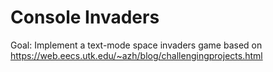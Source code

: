 # Console Invaders

Goal: Implement a text-mode space invaders game based on https://web.eecs.utk.edu/~azh/blog/challengingprojects.html
